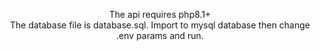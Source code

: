 <p align="center">
    The api requires php8.1+
    <br>
    The database file is database.sql. Import to mysql database then change .env params and run.
</p>
